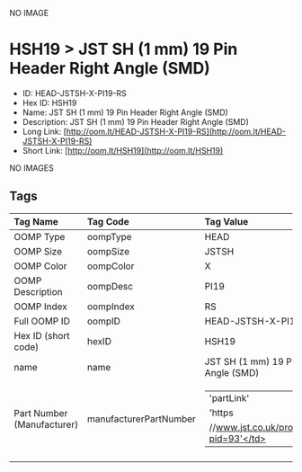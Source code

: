 


  
NO IMAGE  
# HSH19 > JST SH (1 mm) 19 Pin Header Right Angle (SMD)

- ID: HEAD-JSTSH-X-PI19-RS
- Hex ID: HSH19
- Name: JST SH (1 mm) 19 Pin Header Right Angle (SMD)
- Description: JST SH (1 mm) 19 Pin Header Right Angle (SMD)
- Long Link: [http://oom.lt/HEAD-JSTSH-X-PI19-RS](http://oom.lt/HEAD-JSTSH-X-PI19-RS)
- Short Link: [http://oom.lt/HSH19](http://oom.lt/HSH19)
  
NO IMAGES  
## Tags
  

|Tag Name|Tag Code|Tag Value|
| :--- | :--- | :--- |
|OOMP Type|oompType|HEAD|
|OOMP Size|oompSize|JSTSH|
|OOMP Color|oompColor|X|
|OOMP Description|oompDesc|PI19|
|OOMP Index|oompIndex|RS|
|Full OOMP ID|oompID|HEAD-JSTSH-X-PI19-RS|
|Hex ID (short code)|hexID|HSH19|
|name|name|JST SH (1 mm) 19 Pin Header Right Angle (SMD)|
|Part Number (Manufacturer)|manufacturerPartNumber|<table><tr><td>'partLink'</td></tr><tr><td> 'https</td></tr><tr><td>//www.jst.co.uk/productSeries.php?pid=93'</td></tr></table>|
||||
